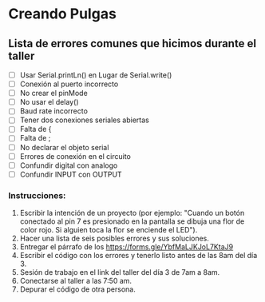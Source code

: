# Creando Pulgas

## Lista de errores comunes que hicimos durante el taller
- [ ] Usar Serial.printLn() en Lugar de Serial.write()
- [ ] Conexión al puerto incorrecto 
- [ ] No crear el pinMode
- [ ] No usar el delay()
- [ ] Baud rate incorrecto
- [ ] Tener dos conexiones seriales abiertas
- [ ] Falta de {
- [ ] Falta de ;
- [ ] No declarar el objeto serial 
- [ ] Errores de conexión en el circuito
- [ ] Confundir digital con analogo
- [ ] Confundir INPUT con OUTPUT

### Instrucciones:
1) Escribir la intención de un proyecto (por ejemplo: "Cuando un botón conectado al pin 7 es presionado en la pantalla se dibuja una flor de color rojo. Si alguien toca la flor se enciende el LED"). 
2) Hacer una lista de seis posibles errores y sus soluciones. 
3) Entregar el párrafo de los  https://forms.gle/YbfMaLJKJoL7KtaJ9 
4) Escribir el código con los errores y tenerlo listo antes de las 8am del día 3.
5) Sesión de trabajo en el link del taller del día 3 de 7am a 8am.
6)  Conectarse al taller a las 7:50 am.
7) Depurar el código de otra persona. 



